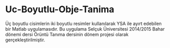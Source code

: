 # Uc-Boyutlu-Obje-Tanima
Üç boyutlu cisimlerin iki boyutlu resimler kullanılarak YSA ile ayırt edebilen bir Matlab uygulamasıdır.
Bu uygulama Selçuk Üniversitesi 2014/2015 Bahar dönemi dersi Örüntü Tanıma dersinin dönem projesi olarak gerçekleştirilmiştir.



